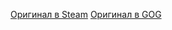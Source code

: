 [Оригинал в Steam](https://store.steampowered.com/app/2697470/POed_Definitive_Edition/)
[Оригинал в GOG](https://www.gog.com/ru/game/poed_definitive_edition)
